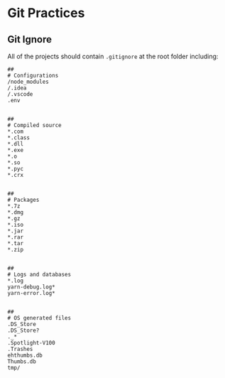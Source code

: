 # Git Practices

## Git Ignore
All of the projects should contain `.gitignore` at the root folder including:
```
##
# Configurations
/node_modules
/.idea
/.vscode
.env


##
# Compiled source
*.com
*.class
*.dll
*.exe
*.o
*.so
*.pyc
*.crx


##
# Packages
*.7z
*.dmg
*.gz
*.iso
*.jar
*.rar
*.tar
*.zip


##
# Logs and databases
*.log
yarn-debug.log*
yarn-error.log*


##
# OS generated files
.DS_Store
.DS_Store?
._*
.Spotlight-V100
.Trashes
ehthumbs.db
Thumbs.db
tmp/
```